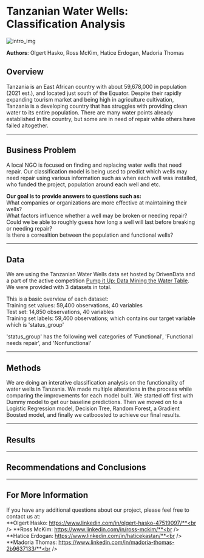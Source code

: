 # Tanzanian Water Wells: Classification Analysis

![intro_img](https://flatiron-school.slack.com/files/U02MT1HDU7P/F030HHQ5AD9/carrying_water.jpeg)

**Authors**: Olgert Hasko, Ross McKim, Hatice Erdogan, Madoria Thomas

## Overview

Tanzania is an East African country with about 59,678,000 in population (2021 est.), and located just south of the Equator. Despite their rapidly expanding tourism market and being high in agriculture cultivation, Tanzania is a developing country that has struggles with providing clean water to its entire population. There are many water points already established in the country, but some are in need of repair while others have failed altogether.

***

## Business Problem

A local NGO is focused on finding and replacing water wells that need repair. Our classification model is being used to predict which wells may need repair using various information such as when each well was installed, who funded the project, population around each well and etc. 

**Our goal is to provide answers to questions such as:**<br />
What companies or organizations are more effective at maintaining their wells?<br />
What factors influence whether a well may be broken or needing repair?<br />
Could we be able to roughly guess how long a well will last before breaking or needing repair?<br />
Is there a correaltion between the population and functional wells?

***

## Data

We are using the Tanzanian Water Wells data set hosted by DrivenData and a part of the active competition [Pump it Up: Data Mining the Water Table](https://www.drivendata.org/competitions/7/pump-it-up-data-mining-the-water-table/). We were provided with 3 datasets in total. 

This is a basic overview of each dataset:<br />
Training set values: 59,400 observations, 40 variables<br />
Test set: 14,850 observations, 40 variables<br />
Training set labels: 59,400 observations; which contains our target variable which is 'status_group'<br />

'status_group' has the following well categories of 'Functional', 'Functional needs repair', and 'Nonfunctional' 

***
## Methods

We are doing an interative classification analysis on the functionality of water wells in Tanzania. We made multiple alterations in the process while comparing the improvements for each model built. We started off first with Dummy model to get our baseline predictions. Then we moved on to a Logistic Regression model, Decision Tree, Random Forest, a Gradient Boosted model, and finally we catboosted to achieve our final results. 

***

## Results



***
## Recommendations and Conclusions



***
## For More Information

If you have any additional questions about our project, please feel free to contact us at:<br />
**Olgert Hasko: https://www.linkedin.com/in/olgert-hasko-47519097/**<br />
**Ross McKim: https://www.linkedin.com/in/ross-mckim/**<br />
**Hatice Erdogan: https://www.linkedin.com/in/haticekastan/**<br />
**Madoria Thomas: https://www.linkedin.com/in/madoria-thomas-2b9637133/**<br />

